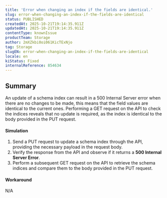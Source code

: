 ```yaml
---
title: 'Error when changing an index if the fields are identical.'
slug: error-when-changing-an-index-if-the-fields-are-identical
status: PUBLISHED
createdAt: 2025-10-21T19:14:35.911Z
updatedAt: 2025-10-21T19:14:35.911Z
contentType: knownIssue
productTeam: Storage
author: 2mXZkbi0oi061KicTExNjo
tag: Storage
slugEN: error-when-changing-an-index-if-the-fields-are-identical
locale: en
kiStatus: Fixed
internalReference: 854634
---
```


## Summary


An update of a schema index can result in a 500 Internal Server error when there are no changes to be made, this means that the field values are identical to the current ones.
Performing a GET request on the API to check the indices reveals that no update is required, as the index is identical to the body provided in the PUT request.


#### Simulation



1. Send a PUT request to update a schema index through the API, providing the necessary payload in the request body.
2. Verify the response from the API and observe if it returns a **500 Internal Server Error**.
3. Perform a subsequent GET request on the API to retrieve the schema indices and compare them to the body provided in the PUT request.


#### Workaround


N/A